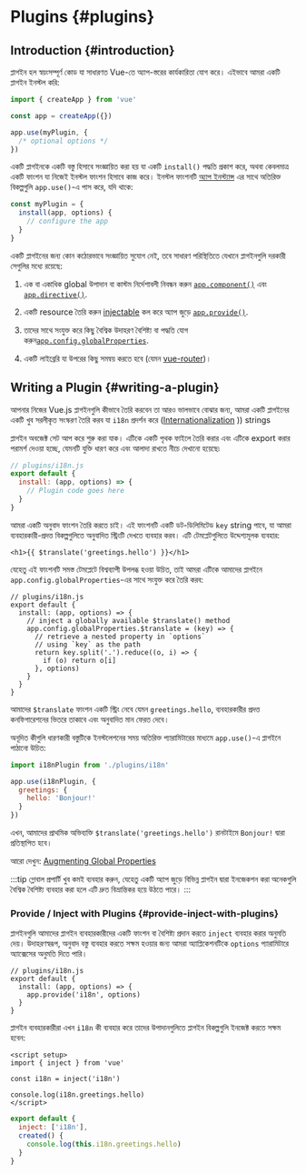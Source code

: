 ﻿# Plugins {#plugins}

## Introduction {#introduction}

প্লাগইন হল স্বয়ংসম্পূর্ণ কোড যা সাধারণত Vue-তে অ্যাপ-স্তরের কার্যকারিতা যোগ করে। এইভাবে আমরা একটি প্লাগইন ইনস্টল করি:

```js
import { createApp } from 'vue'

const app = createApp({})

app.use(myPlugin, {
  /* optional options */
})
```

একটি প্লাগইনকে একটি বস্তু হিসাবে সংজ্ঞায়িত করা হয় যা একটি `install()` পদ্ধতি প্রকাশ করে, অথবা কেবলমাত্র একটি ফাংশন যা নিজেই ইনস্টল ফাংশন হিসাবে কাজ করে। ইনস্টল ফাংশনটি [অ্যাপ ইনস্ট্যান্স](/api/application) এর সাথে অতিরিক্ত বিকল্পগুলি `app.use()`-এ পাস করে, যদি থাকে:

```js
const myPlugin = {
  install(app, options) {
    // configure the app
  }
}
```

একটি প্লাগইনের জন্য কোন কঠোরভাবে সংজ্ঞায়িত সুযোগ নেই, তবে সাধারণ পরিস্থিতিতে যেখানে প্লাগইনগুলি দরকারী সেগুলির মধ্যে রয়েছে:

1. এক বা একাধিক global উপাদান বা কাস্টম নির্দেশাবলী নিবন্ধন করুন [`app.component()`](/api/application#app-component) এবং [`app.directive()`](/api/application#app-directive).

2. একটি resource তৈরি করুন [injectable](/guide/components/provide-inject) কল করে অ্যাপ জুড়ে [`app.provide()`](/api/application#app-provide).

3. তাদের সাথে সংযুক্ত করে কিছু বৈশ্বিক উদাহরণ বৈশিষ্ট্য বা পদ্ধতি যোগ করুন[`app.config.globalProperties`](/api/application#app-config-globalproperties).

4. একটি লাইব্রেরি যা উপরের কিছু সমন্বয় করতে হবে (যেমন [vue-router](https://github.com/vuejs/vue-router-next))।

## Writing a Plugin {#writing-a-plugin}

আপনার নিজের Vue.js প্লাগইনগুলি কীভাবে তৈরি করবেন তা আরও ভালভাবে বোঝার জন্য, আমরা একটি প্লাগইনের একটি খুব সরলীকৃত সংস্করণ তৈরি করব যা `i18n` প্রদর্শন করে ([Internationalization](https://en.wikipedia.org/wiki/Internationalization_and_localization) )) strings

প্লাগইন অবজেক্ট সেট আপ করে শুরু করা যাক। এটিকে একটি পৃথক ফাইলে তৈরি করার এবং এটিকে export করার পরামর্শ দেওয়া হচ্ছে, যেমনটি যুক্তি ধারণ করে এবং আলাদা রাখতে নীচে দেখানো হয়েছে৷

```js
// plugins/i18n.js
export default {
  install: (app, options) => {
    // Plugin code goes here
  }
}
```

আমরা একটি অনুবাদ ফাংশন তৈরি করতে চাই। এই ফাংশনটি একটি ডট-ডিলিমিটেড `key` string পাবে, যা আমরা ব্যবহারকারী-প্রদত্ত বিকল্পগুলিতে অনুবাদিত স্ট্রিংটি দেখতে ব্যবহার করব। এটি টেমপ্লেটগুলিতে উদ্দেশ্যমূলক ব্যবহার:

```vue-html
<h1>{{ $translate('greetings.hello') }}</h1>
```

যেহেতু এই ফাংশনটি সমস্ত টেমপ্লেটে বিশ্বব্যাপী উপলব্ধ হওয়া উচিত, তাই আমরা এটিকে আমাদের প্লাগইনে `app.config.globalProperties`-এর সাথে সংযুক্ত করে তৈরি করব:

```js{4-11}
// plugins/i18n.js
export default {
  install: (app, options) => {
    // inject a globally available $translate() method
    app.config.globalProperties.$translate = (key) => {
      // retrieve a nested property in `options`
      // using `key` as the path
      return key.split('.').reduce((o, i) => {
        if (o) return o[i]
      }, options)
    }
  }
}
```

আমাদের `$translate` ফাংশন একটি স্ট্রিং নেবে যেমন `greetings.hello`, ব্যবহারকারীর প্রদত্ত কনফিগারেশনের ভিতরে তাকাবে এবং অনুবাদিত মান ফেরত দেবে।

অনূদিত কীগুলি ধারণকারী বস্তুটিকে ইনস্টলেশনের সময় অতিরিক্ত প্যারামিটারের মাধ্যমে `app.use()`-এ প্লাগইনে পাঠানো উচিত:

```js
import i18nPlugin from './plugins/i18n'

app.use(i18nPlugin, {
  greetings: {
    hello: 'Bonjour!'
  }
})
```

এখন, আমাদের প্রাথমিক অভিব্যক্তি `$translate('greetings.hello')` রানটাইমে `Bonjour!` দ্বারা প্রতিস্থাপিত হবে।

আরো দেখুন: [Augmenting Global Properties](/guide/typescript/options-api#augmenting-global-properties) <sup class="vt-badge ts" />

:::tip
গ্লোবাল প্রপার্টি খুব কমই ব্যবহার করুন, যেহেতু একটি অ্যাপ জুড়ে বিভিন্ন প্লাগইন দ্বারা ইনজেকশন করা অনেকগুলি বৈশ্বিক বৈশিষ্ট্য ব্যবহার করা হলে এটি দ্রুত বিভ্রান্তিকর হয়ে উঠতে পারে।
:::

### Provide / Inject with Plugins {#provide-inject-with-plugins}

প্লাগইনগুলি আমাদের প্লাগইন ব্যবহারকারীদের একটি ফাংশন বা বৈশিষ্ট্য প্রদান করতে `inject` ব্যবহার করার অনুমতি দেয়। উদাহরণস্বরূপ, অনুবাদ বস্তু ব্যবহার করতে সক্ষম হওয়ার জন্য আমরা অ্যাপ্লিকেশনটিকে `options` প্যারামিটারে অ্যাক্সেসের অনুমতি দিতে পারি।

```js{10}
// plugins/i18n.js
export default {
  install: (app, options) => {
    app.provide('i18n', options)
  }
}
```

প্লাগইন ব্যবহারকারীরা এখন `i18n` কী ব্যবহার করে তাদের উপাদানগুলিতে প্লাগইন বিকল্পগুলি ইনজেক্ট করতে সক্ষম হবেন:

<div class="composition-api">

```vue
<script setup>
import { inject } from 'vue'

const i18n = inject('i18n')

console.log(i18n.greetings.hello)
</script>
```

</div>
<div class="options-api">

```js
export default {
  inject: ['i18n'],
  created() {
    console.log(this.i18n.greetings.hello)
  }
}
```

</div>
